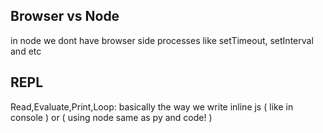## Browser vs Node 

in node we dont have browser side processes like setTimeout, setInterval and etc

## REPL 

Read,Evaluate,Print,Loop: basically the way we write inline js ( like in console ) or ( using node same as py and code! )